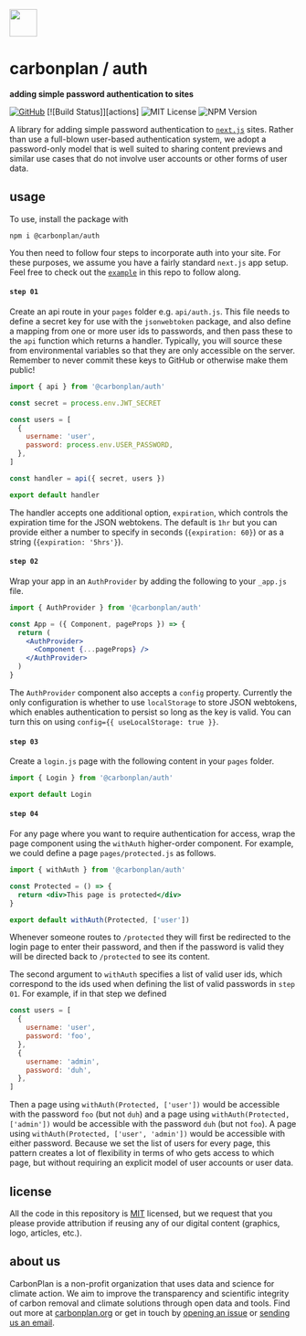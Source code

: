 <img
  src='https://carbonplan-assets.s3.amazonaws.com/monogram/dark-small.png'
  height='48'
/>

# carbonplan / auth

**adding simple password authentication to sites**

[![GitHub][github-badge]][github]
[![Build Status]][actions]
![MIT License][]
![NPM Version][]

[github]: https://github.com/carbonplan/auth
[github-badge]: https://badgen.net/badge/-/github?icon=github&label
[mit license]: https://badgen.net/badge/license/MIT/blue
[npm version]: https://badgen.net/npm/v/@carbonplan/auth

A library for adding simple password authentication to [`next.js`](https://github.com/vercel/next) sites. Rather than use a full-blown user-based authentication system, we adopt a password-only model that is well suited to sharing content previews and similar use cases that do not involve user accounts or other forms of user data.

## usage

To use, install the package with

```
npm i @carbonplan/auth
```

You then need to follow four steps to incorporate auth into your site. For these purposes, we assume you have a fairly standard `next.js` app setup. Feel free to check out the [`example`](/example) in this repo to follow along.

#### `step 01`

Create an api route in your `pages` folder e.g. `api/auth.js`. This file needs to define a secret key for use with the `jsonwebtoken` package, and also define a mapping from one or more user ids to passwords, and then pass these to the `api` function which returns a handler. Typically, you will source these from environmental variables so that they are only accessible on the server. Remember to never commit these keys to GitHub or otherwise make them public!

```js
import { api } from '@carbonplan/auth'

const secret = process.env.JWT_SECRET

const users = [
  {
    username: 'user',
    password: process.env.USER_PASSWORD,
  },
]

const handler = api({ secret, users })

export default handler
```

The handler accepts one additional option, `expiration`, which controls the expiration time for the JSON webtokens. The default is `1hr` but you can provide either a number to specify in seconds (`{expiration: 60}`) or as a string (`{expiration: '5hrs'}`).

#### `step 02`

Wrap your app in an `AuthProvider` by adding the following to your `_app.js` file.

```jsx
import { AuthProvider } from '@carbonplan/auth'

const App = ({ Component, pageProps }) => {
  return (
    <AuthProvider>
      <Component {...pageProps} />
    </AuthProvider>
  )
}
```

The `AuthProvider` component also accepts a `config` property. Currently the only configuration is whether to use `localStorage` to store JSON webtokens, which enables authentication to persist so long as the key is valid. You can turn this on using `config={{ useLocalStorage: true }}`.

#### `step 03`

Create a `login.js` page with the following content in your `pages` folder.

```jsx
import { Login } from '@carbonplan/auth'

export default Login
```

#### `step 04`

For any page where you want to require authentication for access, wrap the page component using the `withAuth` higher-order component. For example, we could define a page `pages/protected.js` as follows.

```jsx
import { withAuth } from '@carbonplan/auth'

const Protected = () => {
  return <div>This page is protected</div>
}

export default withAuth(Protected, ['user'])
```

Whenever someone routes to `/protected` they will first be redirected to the login page to enter their password, and then if the password is valid they will be directed back to `/protected` to see its content.

The second argument to `withAuth` specifies a list of valid user ids, which correspond to the ids used when defining the list of valid passwords in `step 01`. For example, if in that step we defined

```js
const users = [
  {
    username: 'user',
    password: 'foo',
  },
  {
    username: 'admin',
    password: 'duh',
  },
]
```

Then a page using `withAuth(Protected, ['user'])` would be accessible with the password `foo` (but not `duh`) and a page using `withAuth(Protected, ['admin'])` would be accessible with the password `duh` (but not `foo`). A page using `withAuth(Protected, ['user', 'admin'])` would be accessible with either password. Because we set the list of users for every page, this pattern creates a lot of flexibility in terms of who gets access to which page, but without requiring an explicit model of user accounts or user data.

## license

All the code in this repository is [MIT](https://choosealicense.com/licenses/mit/) licensed, but we request that you please provide attribution if reusing any of our digital content (graphics, logo, articles, etc.).

## about us

CarbonPlan is a non-profit organization that uses data and science for climate action. We aim to improve the transparency and scientific integrity of carbon removal and climate solutions through open data and tools. Find out more at [carbonplan.org](https://carbonplan.org/) or get in touch by [opening an issue](https://github.com/carbonplan/components/issues/new) or [sending us an email](mailto:hello@carbonplan.org).
